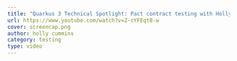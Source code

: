 ```yaml
---
title: "Quarkus 3 Technical Spotlight: Pact contract testing with Holly Cummins"
url: https://www.youtube.com/watch?v=Z-cYFEqtB-w
cover: screencap.png
author: holly cummins
category: testing
type: video
---
```



